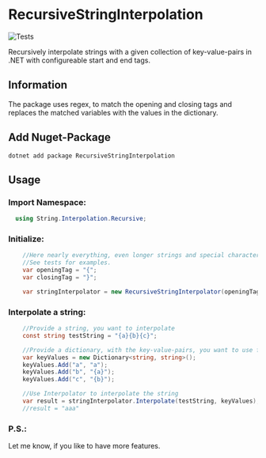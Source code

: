 # RecursiveStringInterpolation

![Tests](https://github.com/TobiStr/RecursiveStringInterpolation/workflows/.NET%20Core/badge.svg)

Recursively interpolate strings with a given collection of key-value-pairs in .NET with configureable start and end tags.

## Information

The package uses regex, to match the opening and closing tags and replaces the matched variables with the values in the dictionary.

## Add Nuget-Package

```cli
dotnet add package RecursiveStringInterpolation
```

## Usage

### Import Namespace:
```csharp
  using String.Interpolation.Recursive;
```

### Initialize:
```csharp
    //Here nearly everything, even longer strings and special characters are supported.
    //See tests for examples.
    var openingTag = "{";
    var closingTag = "}";

    var stringInterpolator = new RecursiveStringInterpolator(openingTag, closingTag);
```

### Interpolate a string:
```csharp
    //Provide a string, you want to interpolate
    const string testString = "{a}{b}{c}";

    //Provide a dictionary, with the key-value-pairs, you want to use for interpolation
    var keyValues = new Dictionary<string, string>();
    keyValues.Add("a", "a");
    keyValues.Add("b", "{a}");
    keyValues.Add("c", "{b}");

    //Use Interpolator to interpolate the string
    var result = stringInterpolator.Interpolate(testString, keyValues);
    //result = "aaa"
```

### P.S.:
Let me know, if you like to have more features. 